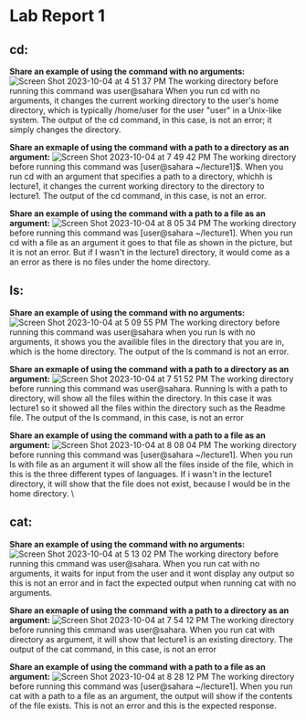 # Lab Report 1

## cd:
**Share an example of using the command with no arguments:**
![Screen Shot 2023-10-04 at 4 51 37 PM](https://github.com/Naweidh/cse15l-lab-reports/assets/146774867/635cbea1-5279-4ab8-82b9-86b52f25a8d3)
The working directory before running this command was user@sahara
When you run cd with no arguments, it changes the current working directory to the user's home directory, which is typically /home/user for the user "user" in a Unix-like system. The output of the cd command, in this case, is not an error; it simply changes the directory.

**Share an exmaple of using the command with a path to a directory as an argument:**
![Screen Shot 2023-10-04 at 7 49 42 PM](https://github.com/Naweidh/cse15l-lab-reports/assets/146774867/c088cf96-c7af-4f48-af11-c2e64b868e7d)
The working directory before running this command was [user@sahara ~/lecture1]$. 
When you run cd with an argument that specifies a path to a directory, whichh is lecture1, it changes the current working directory to the directory to lecture1. The output of the cd command, in this case, is not an error. 

**Share an example of using the command with a path to a file as an argument:**
![Screen Shot 2023-10-04 at 8 05 34 PM](https://github.com/Naweidh/cse15l-lab-reports/assets/146774867/5f1bffff-eba1-4ade-9699-6e0bfc05e14b)
The working directory before running this command was [user@sahara ~/lecture1]. 
When you run cd with a file as an argument it goes to that file as shown in the picture, but it is not an error. But if I wasn't in the lecture1 directory, it would come as a an error as there is no files under the home directory. 

## ls: 

**Share an example of using the command with no arguments:**
![Screen Shot 2023-10-04 at 5 09 55 PM](https://github.com/Naweidh/cse15l-lab-reports/assets/146774867/c15bf46e-d33e-4ddf-ae0e-eb26d0037822)
The working directory before running this command was user@sahara
when you run ls with no arguments, it shows you the availible files in the directory that you are in, which is the home directory. The output of the ls command is not an error. 


**Share an exmaple of using the command with a path to a directory as an argument:**
![Screen Shot 2023-10-04 at 7 51 52 PM](https://github.com/Naweidh/cse15l-lab-reports/assets/146774867/7792e7d7-d7e1-43b9-aa7b-7d854fc81645)
The working directory before running this command was user@sahara.
Running ls with a path to directory, will show all the files within the directory. In this case it was lecture1 so it showed all the files within the directory such as the Readme file. The output of the ls command, in this case, is not an error

**Share an example of using the command with a path to a file as an argument:**
![Screen Shot 2023-10-04 at 8 08 04 PM](https://github.com/Naweidh/cse15l-lab-reports/assets/146774867/dd456424-2a71-4390-b607-18cf8d8a377c)
The working directory before running this command was [user@sahara ~/lecture1]. 
When you run ls with file as an argument it will show all the files inside of the file, which in this is the three different types of languages. If i wasn't in the lecture1 directory, it will show that the file does not exist, because I would be in the home directory. \


## cat:
**Share an example of using the command with no arguments:**
![Screen Shot 2023-10-04 at 5 13 02 PM](https://github.com/Naweidh/cse15l-lab-reports/assets/146774867/5752d3a4-f79f-45d7-afca-48e0d1151419)
The working directory before running this cmmand was user@sahara. 
When you run cat with no arguments, it waits for input from the user and it wont display any output so this is not an error and in fact the expected output when running cat with no arguments. 

**Share an exmaple of using the command with a path to a directory as an argument:**
![Screen Shot 2023-10-04 at 7 54 12 PM](https://github.com/Naweidh/cse15l-lab-reports/assets/146774867/c2b563a1-0366-41a4-b8cb-b1ca37bd5dbb)
The working directory before running this cmmand was user@sahara. 
When you run cat with directory as argument, it will show that lecture1 is an existing directory. The output of the cat command, in this case, is not an error

**Share an example of using the command with a path to a file as an argument:**
![Screen Shot 2023-10-04 at 8 28 12 PM](https://github.com/Naweidh/cse15l-lab-reports/assets/146774867/d2b4d337-1815-493e-9ad1-e78231cdffce)
The working directory before running this command was [user@sahara ~/lecture1]. When you run cat with a path to a file as an argument, the output will show if the contents of the file exists. This is not an error and this is the expected response. 
